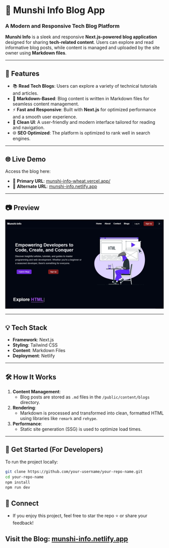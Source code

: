 # 🚀 Munshi Info Blog App  

### A Modern and Responsive Tech Blog Platform  

**Munshi Info** is a sleek and responsive **Next.js-powered blog application** designed for sharing **tech-related content**. Users can explore and read informative blog posts, while content is managed and uploaded by the site owner using **Markdown files**.  

---

## 🌟 Features  

- 📚 **Read Tech Blogs**: Users can explore a variety of technical tutorials and articles.  
- 📝 **Markdown-Based**: Blog content is written in Markdown files for seamless content management.  
- ⚡ **Fast and Responsive**: Built with **Next.js** for optimized performance and a smooth user experience.  
- 🎨 **Clean UI**: A user-friendly and modern interface tailored for reading and navigation.  
- 🌐 **SEO Optimized**: The platform is optimized to rank well in search engines.  

---

## 🌐 Live Demo  

Access the blog here:  

- 🔗 **Primary URL**: [munshi-info-wheat.vercel.app/](https://munshi-info-wheat.vercel.app/)
- 🔗 **Alternate URL**: [munshi-info.netlify.app](https://munshi-info.netlify.app)  

---

## 📷 Preview  

![Blog Screenshot](https://github.com/ShirsenduMunshi/Munshi-info/blob/master/preview.png)  

---

## 💡 Tech Stack  

- **Framework**: Next.js  
- **Styling**: Tailwind CSS  
- **Content**: Markdown Files  
- **Deployment**: Netlify  

---

## 🛠️ How It Works  

1. **Content Management**:  
   - Blog posts are stored as `.md` files in the `/public/content/blogs` directory.  
2. **Rendering**:  
   - Markdown is processed and transformed into clean, formatted HTML using libraries like `remark` and `rehype`.  
3. **Performance**:  
   - Static site generation (SSG) is used to optimize load times.  

---

## 🚀 Get Started (For Developers)  

To run the project locally:  

```bash
git clone https://github.com/your-username/your-repo-name.git
cd your-repo-name
npm install
npm run dev
```
## 📣 Connect
- If you enjoy this project, feel free to star the repo ⭐ or share your feedback!
## **Visit the Blog**: [munshi-info.netlify.app](https://munshi-info.netlify.app)
